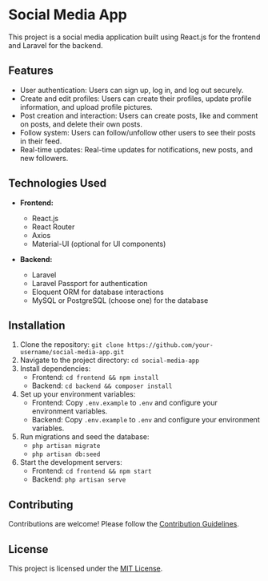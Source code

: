 # Social Media App

This project is a social media application built using React.js for the frontend and Laravel for the backend.

## Features

- User authentication: Users can sign up, log in, and log out securely.
- Create and edit profiles: Users can create their profiles, update profile information, and upload profile pictures.
- Post creation and interaction: Users can create posts, like and comment on posts, and delete their own posts.
- Follow system: Users can follow/unfollow other users to see their posts in their feed.
- Real-time updates: Real-time updates for notifications, new posts, and new followers.

## Technologies Used

- **Frontend:**
  - React.js
  - React Router
  - Axios
  - Material-UI (optional for UI components)

- **Backend:**
  - Laravel
  - Laravel Passport for authentication
  - Eloquent ORM for database interactions
  - MySQL or PostgreSQL (choose one) for the database
  
## Installation

1. Clone the repository: `git clone https://github.com/your-username/social-media-app.git`
2. Navigate to the project directory: `cd social-media-app`
3. Install dependencies:
   - Frontend: `cd frontend && npm install`
   - Backend: `cd backend && composer install`
4. Set up your environment variables:
   - Frontend: Copy `.env.example` to `.env` and configure your environment variables.
   - Backend: Copy `.env.example` to `.env` and configure your environment variables.
5. Run migrations and seed the database: 
   - `php artisan migrate`
   - `php artisan db:seed`
6. Start the development servers:
   - Frontend: `cd frontend && npm start`
   - Backend: `php artisan serve`

## Contributing

Contributions are welcome! Please follow the [Contribution Guidelines](CONTRIBUTING.md).

## License

This project is licensed under the [MIT License](LICENSE).

